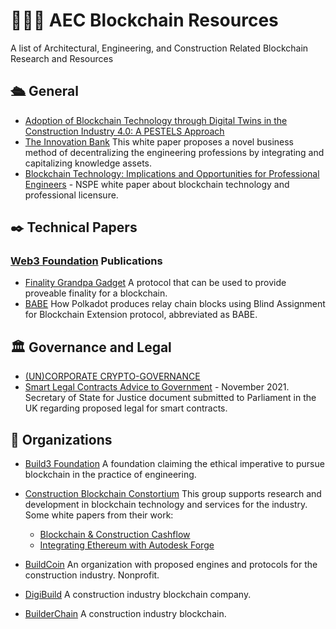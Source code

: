 # 👷🏾‍♂️ AEC Blockchain Resources
A list of Architectural, Engineering, and Construction Related Blockchain Research and Resources

## 🛳️ General
- [Adoption of Blockchain Technology through Digital Twins in the Construction Industry 4.0: A PESTELS Approach](https://www.mdpi.com/2075-5309/11/12/670/pdf)
- [The Innovation Bank](https://www.coengineers.com/wp-content/uploads/2021/04/R8_IMECE2020-23015.pdf) This white paper proposes a novel business method of decentralizing the engineering professions by integrating and capitalizing knowledge assets.
- [Blockchain Technology: Implications and Opportunities for Professional Engineers](https://www.nspe.org/sites/default/files/resources/pdfs/NSPE-Whitepaper-Blockchain-Technology-2016-final.pdf) - NSPE white paper about blockchain technology and professional licensure.

## ✒️ Technical Papers
### [Web3 Foundation](https://web3.foundation/) Publications
- [Finality Grandpa Gadget](https://research.web3.foundation/en/latest/polkadot/finality.html) A protocol that can be used to provide proveable finality for a blockchain.
- [BABE](https://research.web3.foundation/en/latest/polkadot/block-production/Babe.html) How Polkadot produces relay chain blocks using Blind Assignment for Blockchain Extension protocol, abbreviated as BABE.

## 🏛️ Governance and Legal
- [(UN)CORPORATE CRYPTO-GOVERNANCE](http://fordhamlawreview.org/wp-content/uploads/2020/04/Reyes_April_A_13.pdf)
- [Smart Legal Contracts Advice to Government](https://s3-eu-west-2.amazonaws.com/lawcom-prod-storage-11jsxou24uy7q/uploads/2021/11/Smart-legal-contracts-accessible.pdf) - November 2021. Secretary of State for Justice document submitted to Parliament in the UK regarding proposed legal for smart contracts.

## 🤝 Organizations
- [Build3 Foundation](https://www.build3.foundation) A foundation claiming the ethical imperative to pursue blockchain in the practice of engineering.

- [Construction Blockchain Constortium](https://www.linkedin.com/company/construction-blockchain/) This group supports research and development in blockchain technology and services for the industry. Some white papers from their work:
    - [Blockchain & Construction Cashflow](https://static1.squarespace.com/static/58b6047520099e545622d498/t/5fdb6089ad5a0604f7feaf5e/1608212649913/CBC2020-WP1_Cashflow.pdf) 
    - [Integrating Ethereum with Autodesk Forge](https://static1.squarespace.com/static/58b6047520099e545622d498/t/5ef5fbbfe2d6737ff9ecb2f0/1593179078269/CBC-CS1_AutodeskForge_PDF-Version.pdf)

- [BuildCoin](https://www.buildcoinfoundation.org/buildcoin-ecosystem/)
An organization with proposed engines and protocols for the construction industry. Nonprofit.

- [DigiBuild](https://digibuild.com/) A construction industry blockchain company.

- [BuilderChain](https://builderchain.io/manifesto) A construction industry blockchain.
